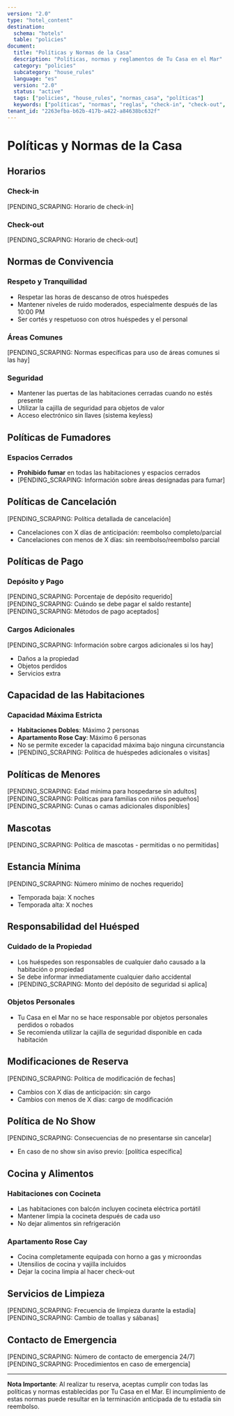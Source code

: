 ```yaml
---
version: "2.0"
type: "hotel_content"
destination:
  schema: "hotels"
  table: "policies"
document:
  title: "Políticas y Normas de la Casa"
  description: "Políticas, normas y reglamentos de Tu Casa en el Mar"
  category: "policies"
  subcategory: "house_rules"
  language: "es"
  version: "2.0"
  status: "active"
  tags: ["policies", "house_rules", "normas_casa", "políticas"]
  keywords: ["políticas", "normas", "reglas", "check-in", "check-out", "cancelación"]
tenant_id: "2263efba-b62b-417b-a422-a84638bc632f"
---
```


# Políticas y Normas de la Casa

## Horarios

### Check-in
[PENDING_SCRAPING: Horario de check-in]

### Check-out
[PENDING_SCRAPING: Horario de check-out]

## Normas de Convivencia

### Respeto y Tranquilidad
- Respetar las horas de descanso de otros huéspedes
- Mantener niveles de ruido moderados, especialmente después de las 10:00 PM
- Ser cortés y respetuoso con otros huéspedes y el personal

### Áreas Comunes
[PENDING_SCRAPING: Normas específicas para uso de áreas comunes si las hay]

### Seguridad
- Mantener las puertas de las habitaciones cerradas cuando no estés presente
- Utilizar la cajilla de seguridad para objetos de valor
- Acceso electrónico sin llaves (sistema keyless)

## Políticas de Fumadores

### Espacios Cerrados
- **Prohibido fumar** en todas las habitaciones y espacios cerrados
- [PENDING_SCRAPING: Información sobre áreas designadas para fumar]

## Políticas de Cancelación

[PENDING_SCRAPING: Política detallada de cancelación]
- Cancelaciones con X días de anticipación: reembolso completo/parcial
- Cancelaciones con menos de X días: sin reembolso/reembolso parcial

## Políticas de Pago

### Depósito y Pago
[PENDING_SCRAPING: Porcentaje de depósito requerido]
[PENDING_SCRAPING: Cuándo se debe pagar el saldo restante]
[PENDING_SCRAPING: Métodos de pago aceptados]

### Cargos Adicionales
[PENDING_SCRAPING: Información sobre cargos adicionales si los hay]
- Daños a la propiedad
- Objetos perdidos
- Servicios extra

## Capacidad de las Habitaciones

### Capacidad Máxima Estricta
- **Habitaciones Dobles**: Máximo 2 personas
- **Apartamento Rose Cay**: Máximo 6 personas
- No se permite exceder la capacidad máxima bajo ninguna circunstancia
- [PENDING_SCRAPING: Política de huéspedes adicionales o visitas]

## Políticas de Menores

[PENDING_SCRAPING: Edad mínima para hospedarse sin adultos]
[PENDING_SCRAPING: Políticas para familias con niños pequeños]
[PENDING_SCRAPING: Cunas o camas adicionales disponibles]

## Mascotas

[PENDING_SCRAPING: Política de mascotas - permitidas o no permitidas]

## Estancia Mínima

[PENDING_SCRAPING: Número mínimo de noches requerido]
- Temporada baja: X noches
- Temporada alta: X noches

## Responsabilidad del Huésped

### Cuidado de la Propiedad
- Los huéspedes son responsables de cualquier daño causado a la habitación o propiedad
- Se debe informar inmediatamente cualquier daño accidental
- [PENDING_SCRAPING: Monto del depósito de seguridad si aplica]

### Objetos Personales
- Tu Casa en el Mar no se hace responsable por objetos personales perdidos o robados
- Se recomienda utilizar la cajilla de seguridad disponible en cada habitación

## Modificaciones de Reserva

[PENDING_SCRAPING: Política de modificación de fechas]
- Cambios con X días de anticipación: sin cargo
- Cambios con menos de X días: cargo de modificación

## Política de No Show

[PENDING_SCRAPING: Consecuencias de no presentarse sin cancelar]
- En caso de no show sin aviso previo: [política específica]

## Cocina y Alimentos

### Habitaciones con Cocineta
- Las habitaciones con balcón incluyen cocineta eléctrica portátil
- Mantener limpia la cocineta después de cada uso
- No dejar alimentos sin refrigeración

### Apartamento Rose Cay
- Cocina completamente equipada con horno a gas y microondas
- Utensilios de cocina y vajilla incluidos
- Dejar la cocina limpia al hacer check-out

## Servicios de Limpieza

[PENDING_SCRAPING: Frecuencia de limpieza durante la estadía]
[PENDING_SCRAPING: Cambio de toallas y sábanas]

## Contacto de Emergencia

[PENDING_SCRAPING: Número de contacto de emergencia 24/7]
[PENDING_SCRAPING: Procedimientos en caso de emergencia]

---

**Nota Importante**: Al realizar tu reserva, aceptas cumplir con todas las políticas y normas establecidas por Tu Casa en el Mar. El incumplimiento de estas normas puede resultar en la terminación anticipada de tu estadía sin reembolso.

